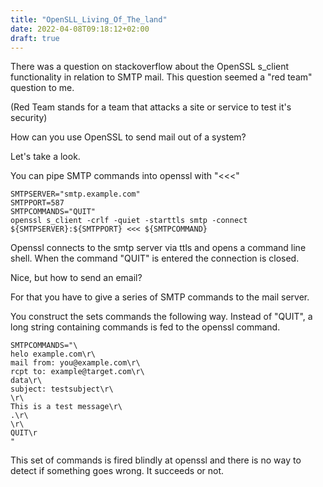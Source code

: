 ```yaml
---
title: "OpenSLL_Living_Of_The_land"
date: 2022-04-08T09:18:12+02:00
draft: true
---
```


There was a question on stackoverflow about the OpenSSL s_client functionality in relation to SMTP mail.
This question seemed a "red team" question to me. 

(Red Team stands for a team that attacks a site or service to test it's security)

How can you use OpenSSL to send mail out of a system?

Let's take a look.

You can pipe SMTP commands into openssl with "<<<"

```
SMTPSERVER="smtp.example.com"
SMTPPORT=587
SMTPCOMMANDS="QUIT"
openssl s_client -crlf -quiet -starttls smtp -connect ${SMTPSERVER}:${SMTPPORT} <<< ${SMTPCOMMAND}
```

Openssl connects to the smtp server via ttls and opens a command line shell. 
When the command "QUIT" is entered the connection is closed.

Nice, but how to send an email?

For that you have to give a series of SMTP commands to the mail server.

You construct the sets commands the following way. Instead of "QUIT", a long string containing commands is fed
to the openssl command.

```
SMTPCOMMANDS="\
helo example.com\r\
mail from: you@example.com\r\
rcpt to: example@target.com\r\
data\r\
subject: testsubject\r\
\r\
This is a test message\r\
.\r\
\r\
QUIT\r
"
```

This set of commands is fired blindly at openssl and there is no way to detect if something goes wrong.
It succeeds or not.







